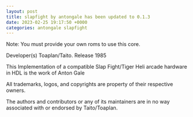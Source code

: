 ```yaml
---
layout: post
title: slapfight by antongale has been updated to 0.1.3
date: 2023-02-25 19:17:50 +0000
categories: antongale slapfight
---
```

Note: You must provide your own roms to use this core.

Developer(s)
    Toaplan/Taito.
Release
    1985

This Implementation of a compatible Slap Fight/Tiger Heli arcade hardware in HDL is the work of Anton Gale

All trademarks, logos, and copyrights are property of their respective owners.

The authors and contributors or any of its maintainers are in no way associated with or endorsed by Taito/Toaplan.
